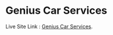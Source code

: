 # Genius Car Services

Live Site Link : [Genius Car Services](https://genius-car-services-ddc8e.web.app/).